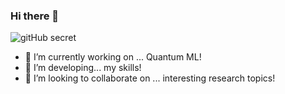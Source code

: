 ### Hi there 👋

![gitHub secret](https://github.githubassets.com/images/mona-whisper.gif)

- 🔭 I’m currently working on ... Quantum ML!
- 🌱 I’m developing... my skills!
- 👯 I’m looking to collaborate on ... interesting research topics!

<!--
**AntoAndGar/AntoAndGar** is a ✨ _special_ ✨ repository because its `README.md` (this file) appears on your GitHub profile.

Here are some ideas to get you started:

- 🔭 I’m currently working on ...
- 🌱 I’m currently learning ...
- 👯 I’m looking to collaborate on ...
- 🤔 I’m looking for help with ...
- 💬 Ask me about ...
- 📫 How to reach me: ...
- 😄 Pronouns: ...
- ⚡ Fun fact: ...
-->
